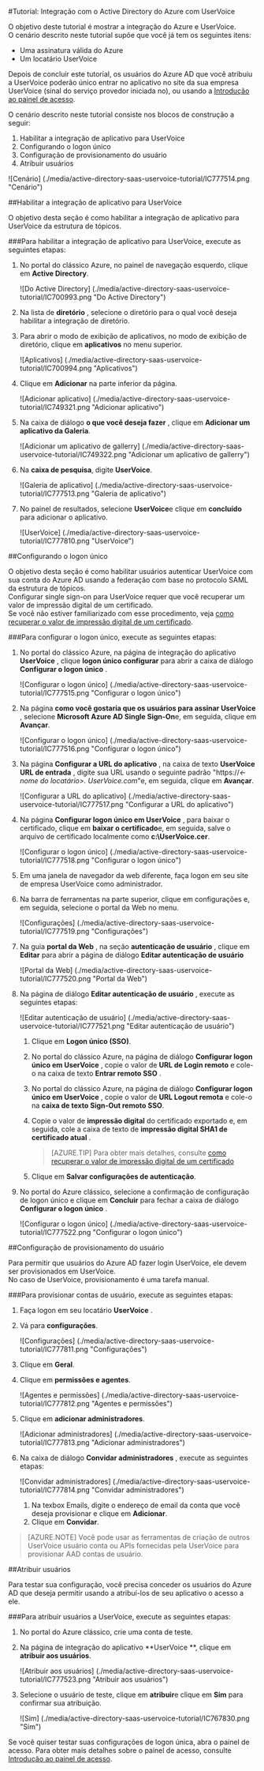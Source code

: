 <properties 
    pageTitle="Tutorial: Integração com o Active Directory do Azure com UserVoice | Microsoft Azure" 
    description="Saiba como usar o UserVoice com o Azure Active Directory para habilitar o logon único, automatizado de provisionamento e muito mais!." 
    services="active-directory" 
    authors="jeevansd"  
    documentationCenter="na" 
    manager="femila"/>
<tags 
    ms.service="active-directory" 
    ms.devlang="na" 
    ms.topic="article" 
    ms.tgt_pltfrm="na" 
    ms.workload="identity" 
    ms.date="09/11/2016" 
    ms.author="jeedes" />

#<a name="tutorial-azure-active-directory-integration-with-uservoice"></a>Tutorial: Integração com o Active Directory do Azure com UserVoice
  
O objetivo deste tutorial é mostrar a integração do Azure e UserVoice.  
O cenário descrito neste tutorial supõe que você já tem os seguintes itens:

-   Uma assinatura válida do Azure
-   Um locatário UserVoice
  
Depois de concluir este tutorial, os usuários do Azure AD que você atribuiu a UserVoice poderão único entrar no aplicativo no site da sua empresa UserVoice (sinal do serviço provedor iniciada no), ou usando a [Introdução ao painel de acesso](active-directory-saas-access-panel-introduction.md).
  
O cenário descrito neste tutorial consiste nos blocos de construção a seguir:

1.  Habilitar a integração de aplicativo para UserVoice
2.  Configurando o logon único
3.  Configuração de provisionamento do usuário
4.  Atribuir usuários

![Cenário] (./media/active-directory-saas-uservoice-tutorial/IC777514.png "Cenário")

##<a name="enabling-the-application-integration-for-uservoice"></a>Habilitar a integração de aplicativo para UserVoice
  
O objetivo desta seção é como habilitar a integração de aplicativo para UserVoice da estrutura de tópicos.

###<a name="to-enable-the-application-integration-for-uservoice-perform-the-following-steps"></a>Para habilitar a integração de aplicativo para UserVoice, execute as seguintes etapas:

1.  No portal do clássico Azure, no painel de navegação esquerdo, clique em **Active Directory**.

    ![Do Active Directory] (./media/active-directory-saas-uservoice-tutorial/IC700993.png "Do Active Directory")

2.  Na lista de **diretório** , selecione o diretório para o qual você deseja habilitar a integração de diretório.

3.  Para abrir o modo de exibição de aplicativos, no modo de exibição de diretório, clique em **aplicativos** no menu superior.

    ![Aplicativos] (./media/active-directory-saas-uservoice-tutorial/IC700994.png "Aplicativos")

4.  Clique em **Adicionar** na parte inferior da página.

    ![Adicionar aplicativo] (./media/active-directory-saas-uservoice-tutorial/IC749321.png "Adicionar aplicativo")

5.  Na caixa de diálogo **o que você deseja fazer** , clique em **Adicionar um aplicativo da Galeria**.

    ![Adicionar um aplicativo de gallerry] (./media/active-directory-saas-uservoice-tutorial/IC749322.png "Adicionar um aplicativo de gallerry")

6.  Na **caixa de pesquisa**, digite **UserVoice**.

    ![Galeria de aplicativo] (./media/active-directory-saas-uservoice-tutorial/IC777513.png "Galeria de aplicativo")

7.  No painel de resultados, selecione **UserVoice**e clique em **concluído** para adicionar o aplicativo.

    ![UserVoice] (./media/active-directory-saas-uservoice-tutorial/IC777810.png "UserVoice")

##<a name="configuring-single-sign-on"></a>Configurando o logon único
  
O objetivo desta seção é como habilitar usuários autenticar UserVoice com sua conta do Azure AD usando a federação com base no protocolo SAML da estrutura de tópicos.  
Configurar single sign-on para UserVoice requer que você recuperar um valor de impressão digital de um certificado.  
Se você não estiver familiarizado com esse procedimento, veja [como recuperar o valor de impressão digital de um certificado](http://youtu.be/YKQF266SAxI).

###<a name="to-configure-single-sign-on-perform-the-following-steps"></a>Para configurar o logon único, execute as seguintes etapas:

1.  No portal do clássico Azure, na página de integração do aplicativo **UserVoice** , clique **logon único configurar** para abrir a caixa de diálogo **Configurar o logon único** .

    ![Configurar o logon único] (./media/active-directory-saas-uservoice-tutorial/IC777515.png "Configurar o logon único")

2.  Na página **como você gostaria que os usuários para assinar UserVoice** , selecione **Microsoft Azure AD Single Sign-On**e, em seguida, clique em **Avançar**.

    ![Configurar o logon único] (./media/active-directory-saas-uservoice-tutorial/IC777516.png "Configurar o logon único")

3.  Na página **Configurar a URL do aplicativo** , na caixa de texto **UserVoice URL de entrada** , digite sua URL usando o seguinte padrão "https://*\<-nome do locatário\>. UserVoice.com*"e, em seguida, clique em **Avançar**.

    ![Configurar a URL do aplicativo] (./media/active-directory-saas-uservoice-tutorial/IC777517.png "Configurar a URL do aplicativo")

4.  Na página **Configurar logon único em UserVoice** , para baixar o certificado, clique em **baixar o certificado**e, em seguida, salve o arquivo de certificado localmente como **c:\\UserVoice.cer**.

    ![Configurar o logon único] (./media/active-directory-saas-uservoice-tutorial/IC777518.png "Configurar o logon único")

5.  Em uma janela de navegador da web diferente, faça logon em seu site de empresa UserVoice como administrador.

6.  Na barra de ferramentas na parte superior, clique em configurações e, em seguida, selecione o portal da Web no menu.

    ![Configurações] (./media/active-directory-saas-uservoice-tutorial/IC777519.png "Configurações")

7.  Na guia **portal da Web** , na seção **autenticação de usuário** , clique em **Editar** para abrir a página de diálogo **Editar autenticação de usuário**

    ![Portal da Web] (./media/active-directory-saas-uservoice-tutorial/IC777520.png "Portal da Web")

8.  Na página de diálogo **Editar autenticação de usuário** , execute as seguintes etapas:

    ![Editar autenticação de usuário] (./media/active-directory-saas-uservoice-tutorial/IC777521.png "Editar autenticação de usuário")

    1.  Clique em **Logon único (SSO)**.
    2.  No portal do clássico Azure, na página de diálogo **Configurar logon único em UserVoice** , copie o valor de **URL de Login remoto** e cole-o na caixa de texto **Entrar remoto SSO** .
    3.  No portal do clássico Azure, na página de diálogo **Configurar logon único em UserVoice** , copie o valor de **URL Logout remota** e cole-o na **caixa de texto Sign-Out remoto SSO**.
    4.  Copie o valor de **impressão digital** do certificado exportado e, em seguida, cole a caixa de texto de **impressão digital SHA1 de certificado atual** .  

        >[AZURE.TIP] Para obter mais detalhes, consulte [como recuperar o valor de impressão digital de um certificado](http://youtu.be/YKQF266SAxI)

    5.  Clique em **Salvar configurações de autenticação**.

9.  No portal do Azure clássico, selecione a confirmação de configuração de logon único e clique em **Concluir** para fechar a caixa de diálogo **Configurar o logon único** .

    ![Configurar o logon único] (./media/active-directory-saas-uservoice-tutorial/IC777522.png "Configurar o logon único")

##<a name="configuring-user-provisioning"></a>Configuração de provisionamento do usuário
  
Para permitir que usuários do Azure AD fazer login UserVoice, ele devem ser provisionados em UserVoice.  
No caso de UserVoice, provisionamento é uma tarefa manual.

###<a name="to-provision-a-user-accounts-perform-the-following-steps"></a>Para provisionar contas de usuário, execute as seguintes etapas:

1.  Faça logon em seu locatário **UserVoice** .

2.  Vá para **configurações**.

    ![Configurações] (./media/active-directory-saas-uservoice-tutorial/IC777811.png "Configurações")

3.  Clique em **Geral**.

4.  Clique em **permissões e agentes**.

    ![Agentes e permissões] (./media/active-directory-saas-uservoice-tutorial/IC777812.png "Agentes e permissões")

5.  Clique em **adicionar administradores**.

    ![Adicionar administradores] (./media/active-directory-saas-uservoice-tutorial/IC777813.png "Adicionar administradores")

6.  Na caixa de diálogo **Convidar administradores** , execute as seguintes etapas:

    ![Convidar administradores] (./media/active-directory-saas-uservoice-tutorial/IC777814.png "Convidar administradores")

    1.  Na texbox Emails, digite o endereço de email da conta que você deseja provisionar e clique em **Adicionar**.
    2.  Clique em **Convidar**.

>[AZURE.NOTE] Você pode usar as ferramentas de criação de outros UserVoice usuário conta ou APIs fornecidas pela UserVoice para provisionar AAD contas de usuário.

##<a name="assigning-users"></a>Atribuir usuários
  
Para testar sua configuração, você precisa conceder os usuários do Azure AD que deseja permitir usando a atribuí-los de seu aplicativo o acesso a ele.

###<a name="to-assign-users-to-uservoice-perform-the-following-steps"></a>Para atribuir usuários a UserVoice, execute as seguintes etapas:

1.  No portal do Azure clássico, crie uma conta de teste.

2.  Na página de integração do aplicativo **UserVoice **, clique em **atribuir aos usuários**.

    ![Atribuir aos usuários] (./media/active-directory-saas-uservoice-tutorial/IC777523.png "Atribuir aos usuários")

3.  Selecione o usuário de teste, clique em **atribuir**e clique em **Sim** para confirmar sua atribuição.

    ![Sim] (./media/active-directory-saas-uservoice-tutorial/IC767830.png "Sim")
  
Se você quiser testar suas configurações de logon única, abra o painel de acesso. Para obter mais detalhes sobre o painel de acesso, consulte [Introdução ao painel de acesso](active-directory-saas-access-panel-introduction.md).